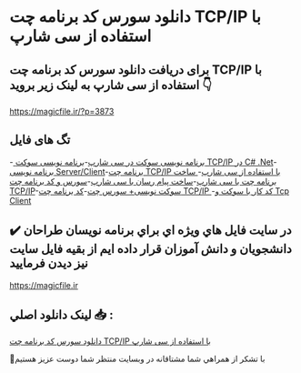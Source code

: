 # دانلود سورس کد برنامه چت TCP/IP با استفاده از سی شارپ

## برای دریافت دانلود سورس کد برنامه چت TCP/IP با استفاده از سی شارپ به لینک زیر بروید 👇

https://magicfile.ir/?p=3873

## تگ های فایل

-[ برنامه نویسی سوکت در سی شارپ](https://magicfile.ir/product/%d8%b3%d9%88%d8%b1%d8%b3-%da%a9%d8%af%d8%a8%d8%b1%d9%86%d8%a7%d9%85%d9%87-%da%86%d8%aa-tcpip-%d8%a8%d8%a7-%d8%a7%d8%b3%d8%aa%d9%81%d8%a7%d8%af%d9%87-%d8%a7%d8%b2-%d8%b3%db%8c-%d8%b4%d8%a7%d8%b1%d9%be/)-[برنامه نویسی سوکت TCP/IP در C# .Net](https://magicfile.ir/product/%d8%b3%d9%88%d8%b1%d8%b3-%da%a9%d8%af%d8%a8%d8%b1%d9%86%d8%a7%d9%85%d9%87-%da%86%d8%aa-tcpip-%d8%a8%d8%a7-%d8%a7%d8%b3%d8%aa%d9%81%d8%a7%d8%af%d9%87-%d8%a7%d8%b2-%d8%b3%db%8c-%d8%b4%d8%a7%d8%b1%d9%be/)-[برنامه نویسی Server/Client](https://magicfile.ir/product/%d8%b3%d9%88%d8%b1%d8%b3-%da%a9%d8%af%d8%a8%d8%b1%d9%86%d8%a7%d9%85%d9%87-%da%86%d8%aa-tcpip-%d8%a8%d8%a7-%d8%a7%d8%b3%d8%aa%d9%81%d8%a7%d8%af%d9%87-%d8%a7%d8%b2-%d8%b3%db%8c-%d8%b4%d8%a7%d8%b1%d9%be/)-[برنامه چت TCP/IP با استفاده از سی شارپ](https://magicfile.ir/product/%d8%b3%d9%88%d8%b1%d8%b3-%da%a9%d8%af%d8%a8%d8%b1%d9%86%d8%a7%d9%85%d9%87-%da%86%d8%aa-tcpip-%d8%a8%d8%a7-%d8%a7%d8%b3%d8%aa%d9%81%d8%a7%d8%af%d9%87-%d8%a7%d8%b2-%d8%b3%db%8c-%d8%b4%d8%a7%d8%b1%d9%be/)-[ ساخت برنامه چت با سی شارپ](https://magicfile.ir/product/%d8%b3%d9%88%d8%b1%d8%b3-%da%a9%d8%af%d8%a8%d8%b1%d9%86%d8%a7%d9%85%d9%87-%da%86%d8%aa-tcpip-%d8%a8%d8%a7-%d8%a7%d8%b3%d8%aa%d9%81%d8%a7%d8%af%d9%87-%d8%a7%d8%b2-%d8%b3%db%8c-%d8%b4%d8%a7%d8%b1%d9%be/)-[ساخت پیام رسان با سی شارپ](https://magicfile.ir/product/%d8%b3%d9%88%d8%b1%d8%b3-%da%a9%d8%af%d8%a8%d8%b1%d9%86%d8%a7%d9%85%d9%87-%da%86%d8%aa-tcpip-%d8%a8%d8%a7-%d8%a7%d8%b3%d8%aa%d9%81%d8%a7%d8%af%d9%87-%d8%a7%d8%b2-%d8%b3%db%8c-%d8%b4%d8%a7%d8%b1%d9%be/)-[سورس و کد برنامه چت TCP/IP](https://magicfile.ir/product/%d8%b3%d9%88%d8%b1%d8%b3-%da%a9%d8%af%d8%a8%d8%b1%d9%86%d8%a7%d9%85%d9%87-%da%86%d8%aa-tcpip-%d8%a8%d8%a7-%d8%a7%d8%b3%d8%aa%d9%81%d8%a7%d8%af%d9%87-%d8%a7%d8%b2-%d8%b3%db%8c-%d8%b4%d8%a7%d8%b1%d9%be/)-[سوکت نویسی+ سورس چت](https://magicfile.ir/product/%d8%b3%d9%88%d8%b1%d8%b3-%da%a9%d8%af%d8%a8%d8%b1%d9%86%d8%a7%d9%85%d9%87-%da%86%d8%aa-tcpip-%d8%a8%d8%a7-%d8%a7%d8%b3%d8%aa%d9%81%d8%a7%d8%af%d9%87-%d8%a7%d8%b2-%d8%b3%db%8c-%d8%b4%d8%a7%d8%b1%d9%be/)-[کد برنامه چت TCP/IP ](https://magicfile.ir/product/%d8%b3%d9%88%d8%b1%d8%b3-%da%a9%d8%af%d8%a8%d8%b1%d9%86%d8%a7%d9%85%d9%87-%da%86%d8%aa-tcpip-%d8%a8%d8%a7-%d8%a7%d8%b3%d8%aa%d9%81%d8%a7%d8%af%d9%87-%d8%a7%d8%b2-%d8%b3%db%8c-%d8%b4%d8%a7%d8%b1%d9%be/)-[کد کار با سوکت و Tcp Client](https://magicfile.ir/product/%d8%b3%d9%88%d8%b1%d8%b3-%da%a9%d8%af%d8%a8%d8%b1%d9%86%d8%a7%d9%85%d9%87-%da%86%d8%aa-tcpip-%d8%a8%d8%a7-%d8%a7%d8%b3%d8%aa%d9%81%d8%a7%d8%af%d9%87-%d8%a7%d8%b2-%d8%b3%db%8c-%d8%b4%d8%a7%d8%b1%d9%be/)

## ✔️ در سايت فايل هاي ويژه اي براي برنامه نويسان طراحان دانشجويان و دانش آموزان قرار داده ايم از بقيه فايل سايت نيز ديدن فرماييد

https://magicfile.ir


## لينک دانلود اصلي 📥 :

[دانلود سورس کد برنامه چت TCP/IP با استفاده از سی شارپ](https://magicfile.ir/product/%d8%b3%d9%88%d8%b1%d8%b3-%da%a9%d8%af%d8%a8%d8%b1%d9%86%d8%a7%d9%85%d9%87-%da%86%d8%aa-tcpip-%d8%a8%d8%a7-%d8%a7%d8%b3%d8%aa%d9%81%d8%a7%d8%af%d9%87-%d8%a7%d8%b2-%d8%b3%db%8c-%d8%b4%d8%a7%d8%b1%d9%be/) 


🙏با تشکر از همراهي شما مشتاقانه در وبسایت منتظر شما دوست عزیز هستیم

